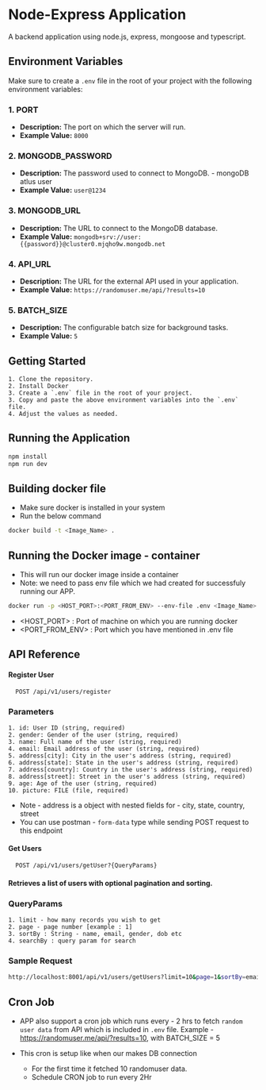 # Node-Express Application

A backend application using node.js, express, mongoose and typescript. 

## Environment Variables

Make sure to create a `.env` file in the root of your project with the following environment variables:

### 1. PORT

- **Description:** The port on which the server will run.
- **Example Value:** `8000`

### 2. MONGODB_PASSWORD

- **Description:** The password used to connect to MongoDB. - mongoDB atlus user
- **Example Value:** `user@1234`

### 3. MONGODB_URL

- **Description:** The URL to connect to the MongoDB database.
- **Example Value:** `mongodb+srv://user:{{password}}@cluster0.mjqho9w.mongodb.net`

### 4. API_URL

- **Description:** The URL for the external API used in your application.
- **Example Value:** `https://randomuser.me/api/?results=10`

### 5. BATCH_SIZE

- **Description:** The configurable batch size for background tasks.
- **Example Value:** `5`

## Getting Started

    1. Clone the repository.
    2. Install Docker
    3. Create a `.env` file in the root of your project.
    3. Copy and paste the above environment variables into the `.env` file.
    4. Adjust the values as needed.

## Running the Application

```bash
npm install
npm run dev
```

## Building docker file
- Make sure docker is installed in your system
- Run the below command
```bash
docker build -t <Image_Name> .
```
## Running the Docker image - container
- This will run our docker image inside a container 
- Note: we need to pass env file which we had created for successfuly running our APP. 
```bash
docker run -p <HOST_PORT>:<PORT_FROM_ENV> --env-file .env <Image_Name>

```
- <HOST_PORT> : Port of machine on which you are running docker
- <PORT_FROM_ENV> : Port which you have mentioned in .env file

## API Reference

#### Register User

```http
  POST /api/v1/users/register
```

### Parameters
    1. id: User ID (string, required)
    2. gender: Gender of the user (string, required)
    3. name: Full name of the user (string, required)
    4. email: Email address of the user (string, required)
    5. address[city]: City in the user's address (string, required)
    6. address[state]: State in the user's address (string, required)
    7. address[country]: Country in the user's address (string, required)
    8. address[street]: Street in the user's address (string, required)
    9. age: Age of the user (string, required)
    10. picture: FILE (file, required)
- Note - address is a object with nested fields for - city, state, country, street
- You can use postman - `form-data` type while sending POST request to this endpoint



#### Get Users

```http
  POST /api/v1/users/getUser?{QueryParams}
```
#### Retrieves a list of users with optional pagination and sorting.
### QueryParams
    1. limit - how many records you wish to get
    2. page - page number [example : 1]
    3. sortBy : String - name, email, gender, dob etc
    4. searchBy : query param for search
### Sample Request 
```bash 
http://localhost:8001/api/v1/users/getUsers?limit=10&page=1&sortBy=email&searchBy=john
```

## Cron Job
- APP also support a cron job which runs every - 2 hrs to fetch `random user data` from API which is included in `.env` file. Example - https://randomuser.me/api/?results=10, with BATCH_SIZE = 5

- This cron is setup like when our makes DB connection 
    - For the first time it fetched 10 randomuser data.
    - Schedule CRON job to run every 2Hr


